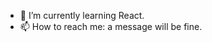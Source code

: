 - 🌱 I’m currently learning  React.
- 📫 How to reach me: a message will be fine.

<!---
sbh10/sbh10 is a ✨ special ✨ repository because its `README.md` (this file) appears on your GitHub profile.
You can click the Preview link to take a look at your changes.
--->
